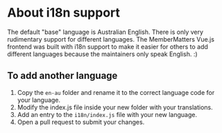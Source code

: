 # About i18n support
The default "base" language is Australian English. There is only very rudimentary support for
different languages. The MemberMatters Vue.js frontend was built with i18n support to
make it easier for others to add different languages because the maintainers only speak English. :)

## To add another language
1) Copy the `en-au` folder and rename it to the correct language code for your language.
2) Modify the index.js file inside your new folder with your translations.
3) Add an entry to the `i18n/index.js` file with your new language.
4) Open a pull request to submit your changes.
